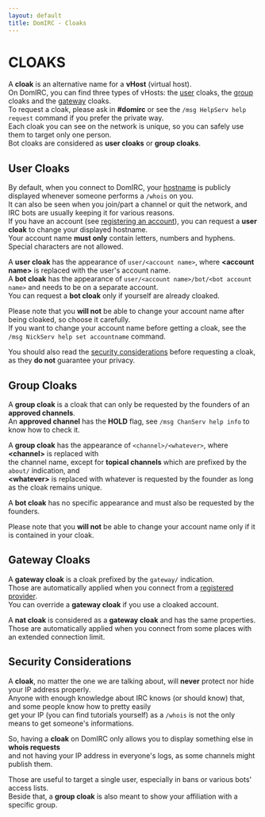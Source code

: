 ```yaml
---
layout: default
title: DomIRC - Cloaks
---
```


# CLOAKS

A **cloak** is an alternative name for a **vHost** (virtual host).  
On DomIRC, you can find three types of vHosts: the [user](#user-cloaks) cloaks, the [group](#group-cloaks) cloaks and the [gateway](#gateway-cloaks) cloaks.  
To request a cloak, please ask in **#domirc** or see the `/msg HelpServ help request` command if you prefer the private way.  
Each cloak you can see on the network is unique, so you can safely use them to target only one person.  
Bot cloaks are considered as **user cloaks** or **group cloaks**.  


## User Cloaks

By default, when you connect to DomIRC, your [hostname](https://en.wikipedia.org/wiki/Hostname) is publicly displayed whenever someone performs a `/whois` on you.  
It can also be seen when you join/part a channel or quit the network, and IRC bots are usually keeping it for various reasons.  
If you have an account (see [registering an account](/registration/#registering-an-account)), you can request a **user cloak** to change your displayed hostname.  
Your account name **must only** contain letters, numbers and hyphens. Special characters are not allowed.  

A **user cloak** has the appearance of `user/<account name>`, where **\<account name\>** is replaced with the user's account name.  
A **bot cloak** has the appearance of `user/<account name>/bot/<bot account name>` and needs to be on a separate account.  
You can request a **bot cloak** only if yourself are already cloaked.

Please note that you **will not** be able to change your account name after being cloaked, so choose it carefully.  
If you want to change your account name before getting a cloak, see the `/msg NickServ help set accountname` command.  

You should also read the [security considerations](#security-considerations) before requesting a cloak, as they **do not** guarantee your privacy.  


## Group Cloaks

A **group cloak** is a cloak that can only be requested by the founders of an **approved channels**.  
An **approved channel** has the **HOLD** flag, see `/msg ChanServ help info` to know how to check it.  

A **group cloak** has the appearance of `<channel>/<whatever>`, where **\<channel\>** is replaced with  
the channel name, except for **topical channels** which are prefixed by the `about/` indication, and  
**\<whatever\>** is replaced with whatever is requested by the founder as long as the cloak remains unique.  

A **bot cloak** has no specific appearance and must also be requested by the founders.  

Please note that you **will not** be able to change your account name only if it is contained in your cloak.  


## Gateway Cloaks

A **gateway cloak** is a cloak prefixed by the `gateway/` indication.  
Those are automatically applied when you connect from a [registered provider](/about/#registered-providers).  
You can override a **gateway cloak** if you use a cloaked account.  

A **nat cloak** is considered as a **gateway cloak** and has the same properties.  
Those are automatically applied when you connect from some places with an extended connection limit.


## Security Considerations

A **cloak**, no matter the one we are talking about, will **never** protect nor hide your IP address properly.  
Anyone with enough knowledge about IRC knows (or should know) that, and some people know how to pretty easily  
get your IP (you can find tutorials yourself) as a `/whois` is not the only means to get someone's informations.  

So, having a **cloak** on DomIRC only allows you to display something else in **whois requests**  
and not having your IP address in everyone's logs, as some channels might publish them.  

Those are useful to target a single user, especially in bans or various bots' access lists.  
Beside that, a **group cloak** is also meant to show your affiliation with a specific group.  
